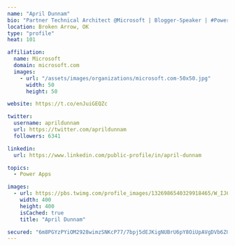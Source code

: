 ```yaml
---
name: "April Dunnam"
bio: "Partner Technical Architect @Microsoft | Blogger-Speaker | #PowerApps, #PowerAutomate, #Office365, #SharePoint | #WIT | #Karaoke Queen"
location: Broken Arrow, OK
type: "profile"
heat: 101

affiliation:
  name: Microsoft
  domain: microsoft.com
  images:
    - url: "/assets/images/organizations/microsoft.com-50x50.jpg"
      width: 50
      height: 50

website: https://t.co/enJuiGEQZc

twitter:
  username: aprildunnam
  url: https://twitter.com/aprildunnam
  followers: 6341

linkedin:
  url: https://www.linkedin.com/public-profile/in/april-dunnam

topics:
  - Power Apps

images:
  - url: https://pbs.twimg.com/profile_images/1326986540329918465/W_IJ6Ih2_400x400.jpg
    width: 400
    height: 400
    isCached: true
    title: "April Dunnam"

secured: "6m8PGYzPYiOM2928wimzSNKcP77/7bpj5dEJKigNUBrU6pY8OiUpAVgDVb6ZGBgSB2CkOFiyWpNJl7b3j3RQlLBR5HjjYhHZ+I++UCrbpxkuaUCB33v/sTzik8Sy3t6P6B74JVCKhlW5HmoCPO8+4GKP2EChjkXd1Ek0vQTIrxBt2obX+F/wJDK879UA4i53l/jHRwrsn04JZP4R9bzHv0qvqkIOETjehmT8p5EK4A3/gAio1M64CP3j6yx9qwXNUuDkgf0XoqSw4EFnCm0eEx0Znn5lc4i3QT1phJoU1R585xykX8KtvjVXj70q6JhfYsgzYQS9WohXqa/Xz0UssXl+dpGAGpa3TzD/xY6WBDbMODfYhpoQqYfMrkAY6wgXt7IMTXyotpGnJzQdHx+cvQtTttTgYc0BP3HB9UQkRo0=;WicKkQ1JsneRrrLRFPZ1Dg=="
---
```


